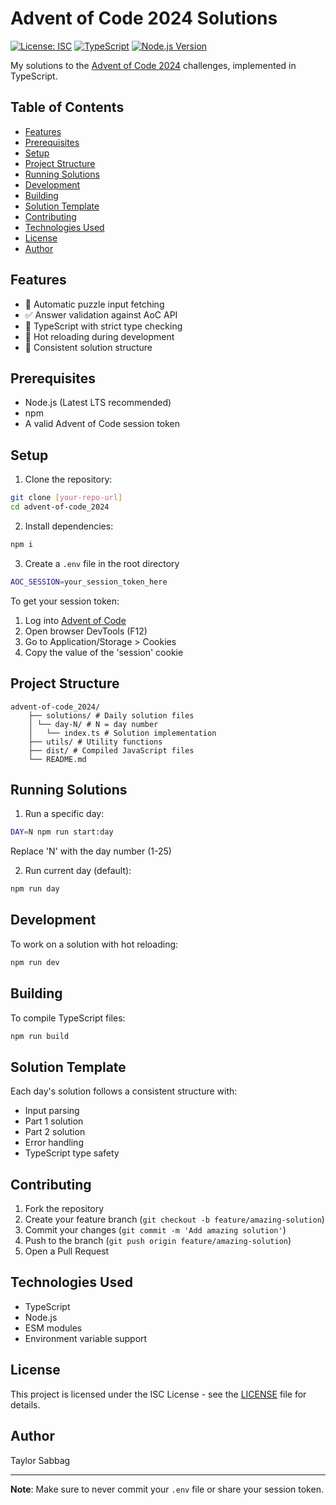 <!-- omit in toc -->
# Advent of Code 2024 Solutions

[![License: ISC](https://img.shields.io/badge/License-ISC-blue.svg)](https://opensource.org/licenses/ISC)
[![TypeScript](https://img.shields.io/badge/TypeScript-5.7-blue)](https://www.typescriptlang.org/)
[![Node.js Version](https://img.shields.io/badge/Node.js-20.x-green)](https://nodejs.org/)

My solutions to the [Advent of Code 2024](https://adventofcode.com/2024) challenges, implemented in TypeScript.

<!-- omit in toc -->
## Table of Contents

- [Features](#features)
- [Prerequisites](#prerequisites)
- [Setup](#setup)
- [Project Structure](#project-structure)
- [Running Solutions](#running-solutions)
- [Development](#development)
- [Building](#building)
- [Solution Template](#solution-template)
- [Contributing](#contributing)
- [Technologies Used](#technologies-used)
- [License](#license)
- [Author](#author)

## Features

- 🚀 Automatic puzzle input fetching
- ✅ Answer validation against AoC API
- 📝 TypeScript with strict type checking
- 🔄 Hot reloading during development
- 🧪 Consistent solution structure

## Prerequisites

- Node.js (Latest LTS recommended)
- npm
- A valid Advent of Code session token

## Setup

1. Clone the repository:

```bash
git clone [your-repo-url]
cd advent-of-code_2024
```

2. Install dependencies:

```bash
npm i
```

3. Create a `.env` file in the root directory

```bash
AOC_SESSION=your_session_token_here
```

To get your session token:

1. Log into [Advent of Code](https://adventofcode.com)
2. Open browser DevTools (F12)
3. Go to Application/Storage > Cookies
4. Copy the value of the 'session' cookie

## Project Structure

```
advent-of-code_2024/
    ├── solutions/ # Daily solution files
    │ └── day-N/ # N = day number
    │   └── index.ts # Solution implementation
    ├── utils/ # Utility functions
    ├── dist/ # Compiled JavaScript files
    └── README.md
```

## Running Solutions

1. Run a specific day:

```bash
DAY=N npm run start:day
```

Replace 'N' with the day number (1-25)

2. Run current day (default):

```bash
npm run day
```

## Development

To work on a solution with hot reloading:

```bash
npm run dev
```

## Building

To compile TypeScript files:

```bash
npm run build
```

## Solution Template

Each day's solution follows a consistent structure with:

- Input parsing
- Part 1 solution
- Part 2 solution
- Error handling
- TypeScript type safety

## Contributing

1. Fork the repository
2. Create your feature branch (`git checkout -b feature/amazing-solution`)
3. Commit your changes (`git commit -m 'Add amazing solution'`)
4. Push to the branch (`git push origin feature/amazing-solution`)
5. Open a Pull Request

## Technologies Used

- TypeScript
- Node.js
- ESM modules
- Environment variable support

## License

This project is licensed under the ISC License - see the [LICENSE](LICENSE) file for details.

## Author

Taylor Sabbag

---

**Note**: Make sure to never commit your `.env` file or share your session token.
